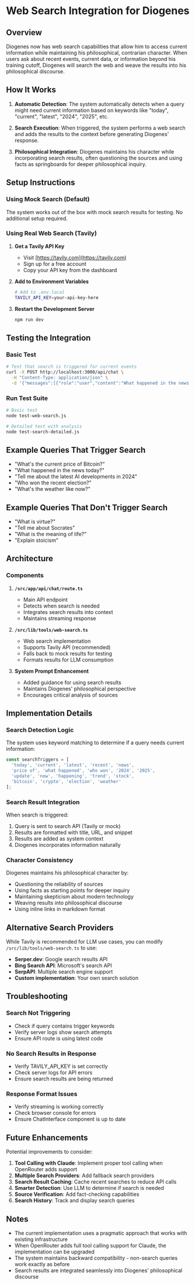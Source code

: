 # Web Search Integration for Diogenes

## Overview

Diogenes now has web search capabilities that allow him to access current information while maintaining his philosophical, contrarian character. When users ask about recent events, current data, or information beyond his training cutoff, Diogenes will search the web and weave the results into his philosophical discourse.

## How It Works

1. **Automatic Detection**: The system automatically detects when a query might need current information based on keywords like "today", "current", "latest", "2024", "2025", etc.

2. **Search Execution**: When triggered, the system performs a web search and adds the results to the context before generating Diogenes' response.

3. **Philosophical Integration**: Diogenes maintains his character while incorporating search results, often questioning the sources and using facts as springboards for deeper philosophical inquiry.

## Setup Instructions

### Using Mock Search (Default)

The system works out of the box with mock search results for testing. No additional setup required.

### Using Real Web Search (Tavily)

1. **Get a Tavily API Key**
   - Visit [https://tavily.com](https://tavily.com)
   - Sign up for a free account
   - Copy your API key from the dashboard

2. **Add to Environment Variables**
   ```bash
   # Add to .env.local
   TAVILY_API_KEY=your-api-key-here
   ```

3. **Restart the Development Server**
   ```bash
   npm run dev
   ```

## Testing the Integration

### Basic Test
```bash
# Test that search is triggered for current events
curl -X POST http://localhost:3000/api/chat \
  -H "Content-Type: application/json" \
  -d '{"messages":[{"role":"user","content":"What happened in the news today?"}]}'
```

### Run Test Suite
```bash
# Basic test
node test-web-search.js

# Detailed test with analysis
node test-search-detailed.js
```

## Example Queries That Trigger Search

- "What's the current price of Bitcoin?"
- "What happened in the news today?"
- "Tell me about the latest AI developments in 2024"
- "Who won the recent election?"
- "What's the weather like now?"

## Example Queries That Don't Trigger Search

- "What is virtue?"
- "Tell me about Socrates"
- "What is the meaning of life?"
- "Explain stoicism"

## Architecture

### Components

1. **`/src/app/api/chat/route.ts`**
   - Main API endpoint
   - Detects when search is needed
   - Integrates search results into context
   - Maintains streaming response

2. **`/src/lib/tools/web-search.ts`**
   - Web search implementation
   - Supports Tavily API (recommended)
   - Falls back to mock results for testing
   - Formats results for LLM consumption

3. **System Prompt Enhancement**
   - Added guidance for using search results
   - Maintains Diogenes' philosophical perspective
   - Encourages critical analysis of sources

## Implementation Details

### Search Detection Logic

The system uses keyword matching to determine if a query needs current information:

```javascript
const searchTriggers = [
  'today', 'current', 'latest', 'recent', 'news',
  'price of', 'what happened', 'who won', '2024', '2025',
  'update', 'now', 'happening', 'trend', 'stock',
  'bitcoin', 'crypto', 'election', 'weather'
];
```

### Search Result Integration

When search is triggered:
1. Query is sent to search API (Tavily or mock)
2. Results are formatted with title, URL, and snippet
3. Results are added as system context
4. Diogenes incorporates information naturally

### Character Consistency

Diogenes maintains his philosophical character by:
- Questioning the reliability of sources
- Using facts as starting points for deeper inquiry
- Maintaining skepticism about modern technology
- Weaving results into philosophical discourse
- Using inline links in markdown format

## Alternative Search Providers

While Tavily is recommended for LLM use cases, you can modify `/src/lib/tools/web-search.ts` to use:

- **Serper.dev**: Google search results API
- **Bing Search API**: Microsoft's search API
- **SerpAPI**: Multiple search engine support
- **Custom implementation**: Your own search solution

## Troubleshooting

### Search Not Triggering
- Check if query contains trigger keywords
- Verify server logs show search attempts
- Ensure API route is using latest code

### No Search Results in Response
- Verify TAVILY_API_KEY is set correctly
- Check server logs for API errors
- Ensure search results are being returned

### Response Format Issues
- Verify streaming is working correctly
- Check browser console for errors
- Ensure ChatInterface component is up to date

## Future Enhancements

Potential improvements to consider:

1. **Tool Calling with Claude**: Implement proper tool calling when OpenRouter adds support
2. **Multiple Search Providers**: Add fallback search providers
3. **Search Result Caching**: Cache recent searches to reduce API calls
4. **Smarter Detection**: Use LLM to determine if search is needed
5. **Source Verification**: Add fact-checking capabilities
6. **Search History**: Track and display search queries

## Notes

- The current implementation uses a pragmatic approach that works with existing infrastructure
- When OpenRouter adds full tool calling support for Claude, the implementation can be upgraded
- The system maintains backward compatibility - non-search queries work exactly as before
- Search results are integrated seamlessly into Diogenes' philosophical discourse